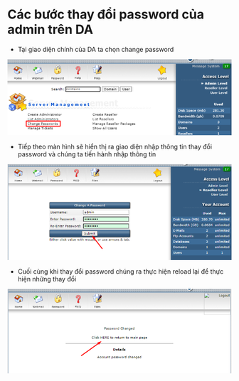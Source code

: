 # Các bước thay đổi password của admin trên DA 
- Tại giao diện chính của DA ta chọn change password 

<img src ="/DirectAdmin/pw/1.png">

- Tiếp theo màn hình sẽ hiển thị ra giao diện nhập thông tin thay đổi password và chúng ta tiến hành nhập thông tin 

<img src ="/DirectAdmin/pw/2.png">

- Cuối cùng khi thay đổi password chúng ra thực hiện reload lại để thực hiện những thay đổi

<img src ="/DirectAdmin/pw/3.png">